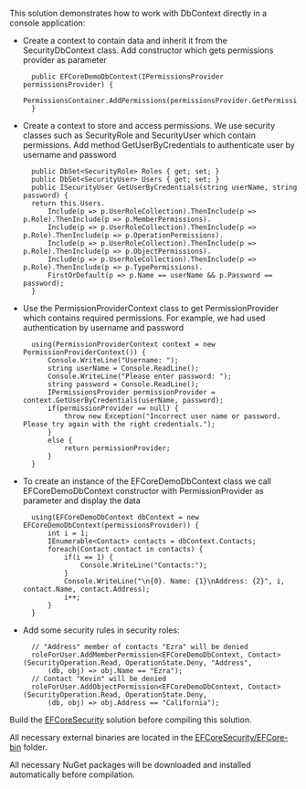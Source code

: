 This solution demonstrates how to work with DbContext directly in a console application:

- Create a context to contain data and inherit it from the SecurityDbContext class. Add constructor which gets permissions provider as parameter

        public EFCoreDemoDbContext(IPermissionsProvider permissionsProvider) {
            PermissionsContainer.AddPermissions(permissionsProvider.GetPermissions());
        }

- Create a context to store and access permissions. We use security classes such as SecurityRole and SecurityUser which contain permissions. Add method GetUserByCredentials to authenticate user by username and password

        public DbSet<SecurityRole> Roles { get; set; }
        public DbSet<SecurityUser> Users { get; set; }
        public ISecurityUser GetUserByCredentials(string userName, string password) {
        return this.Users.
            Include(p => p.UserRoleCollection).ThenInclude(p => p.Role).ThenInclude(p => p.MemberPermissions).
            Include(p => p.UserRoleCollection).ThenInclude(p => p.Role).ThenInclude(p => p.OperationPermissions).
            Include(p => p.UserRoleCollection).ThenInclude(p => p.Role).ThenInclude(p => p.ObjectPermissions).
            Include(p => p.UserRoleCollection).ThenInclude(p => p.Role).ThenInclude(p => p.TypePermissions).
            FirstOrDefault(p => p.Name == userName && p.Password == password);
        }
            
- Use the PermissionProviderContext class to get PermissionProvider which contains required permissions. For example, we had used authentication by username and password

        using(PermissionProviderContext context = new PermissionProviderContext()) {
            Console.WriteLine("Username: ");
            string userName = Console.ReadLine();
            Console.WriteLine("Please enter password: ");
            string password = Console.ReadLine();
            IPermissionsProvider permissionProvider = context.GetUserByCredentials(userName, password);
            if(permissionProvider == null) {
                throw new Exception("Incorrect user name or password. Please try again with the right credentials.");
            }
            else {
                return permissionProvider;
            }
        }

- To create an instance of the EFCoreDemoDbContext class we call EFCoreDemoDbContext constructor with PermissionProvider as parameter and display the data

        using(EFCoreDemoDbContext dbContext = new EFCoreDemoDbContext(permissionsProvider)) {
            int i = 1;
            IEnumerable<Contact> contacts = dbContext.Contacts;
            foreach(Contact contact in contacts) {
                if(i == 1) {
                    Console.WriteLine("Contacts:");
                }
                Console.WriteLine("\n{0}. Name: {1}\nAddress: {2}", i, contact.Name, contact.Address);
                i++;
            } 
        }
            
- Add some security rules in security roles:

        // "Address" member of contacts "Ezra" will be denied
        roleForUser.AddMemberPermission<EFCoreDemoDbContext, Contact>(SecurityOperation.Read, OperationState.Deny, "Address", 
            (db, obj) => obj.Name == "Ezra");
        // Contact "Kevin" will be denied
        roleForUser.AddObjectPermission<EFCoreDemoDbContext, Contact>(SecurityOperation.Read, OperationState.Deny, 
            (db, obj) => obj.Address == "California");

Build the [EFCoreSecurity](https://github.com/DevExpress/EF-Core-Security/tree/master/EFCoreSecurity) solution before compiling this solution.

All necessary external binaries are located in the [EFCoreSecurity/EFCore-bin](https://github.com/DevExpress/EF-Core-Security/tree/master/EFCoreSecurity/EFCore-bin) folder.

All necessary NuGet packages will be downloaded and installed automatically before compilation.
